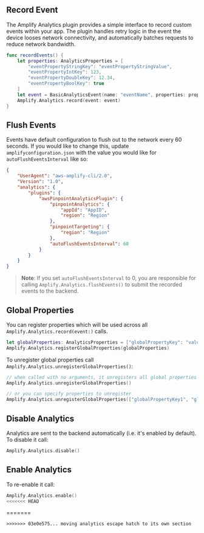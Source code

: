 ## Record Event

The Amplify Analytics plugin provides a simple interface to record custom events within your app. The plugin handles retry logic in the event the device looses network connectivity, and automatically batches requests to reduce network bandwidth.

```swift
func recordEvents() {
    let properties: AnalyticsProperties = [
        "eventPropertyStringKey": "eventPropertyStringValue",
        "eventPropertyIntKey": 123,
        "eventPropertyDoubleKey": 12.34,
        "eventPropertyBoolKey": true
    ]
    let event = BasicAnalyticsEvent(name: "eventName", properties: properties)
    Amplify.Analytics.record(event: event)
}
```

## Flush Events

Events have default configuration to flush out to the network every 60 seconds. If you would like to change this, update `amplifyconfiguration.json` with the value you would like for `autoFlushEventsInterval` like so:

```json
{
    "UserAgent": "aws-amplify-cli/2.0",
    "Version": "1.0",
    "analytics": {
        "plugins": {
            "awsPinpointAnalyticsPlugin": {
                "pinpointAnalytics": {
                    "appId": "AppID",
                    "region": "Region"
                },
                "pinpointTargeting": {
                    "region": "Region"
                },
                "autoFlushEventsInterval": 60
            }
        }
    }
}
```

> **Note**: If you set `autoFlushEventsInterval` to 0, you are responsible for calling `Amplify.Analytics.flushEvents()` to submit the recorded events to the backend.

## Global Properties

You can register properties which will be used across all `Amplify.Analytics.record(event:)` calls.

```swift
let globalProperties: AnalyticsProperties = ["globalPropertyKey": "value"]
Amplify.Analytics.registerGlobalProperties(globalProperties)
```

To unregister global properties call `Amplify.Analytics.unregisterGlobalProperties()`:

```swift
// when called with no arguments, it unregisters all global properties
Amplify.Analytics.unregisterGlobalProperties()

// or you can specify properties to unregister
Amplify.Analytics.unregisterGlobalProperties(["globalPropertyKey1", "globalPropertyKey2"])
```

## Disable Analytics

Analytics are sent to the backend automatically (i.e. it's enabled by default). To disable it call:

```swift
Amplify.Analytics.disable()
```

## Enable Analytics

To re-enable it call:

```swift
Amplify.Analytics.enable()
<<<<<<< HEAD
```
=======
```
>>>>>>> 03e0e575... moving analytics escape hatch to its own section
